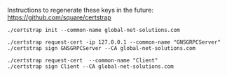 Instructions to regenerate these keys in the future:
https://github.com/square/certstrap

 ```
 ./certstrap init --common-name global-net-solutions.com

./certstrap request-cert -ip 127.0.0.1 --common-name "GNSGRPCServer"
./certstrap sign GNSGRPCServer --CA global-net-solutions.com

./certstrap request-cert  --common-name "Client"
./certstrap sign Client --CA global-net-solutions.com

 ```